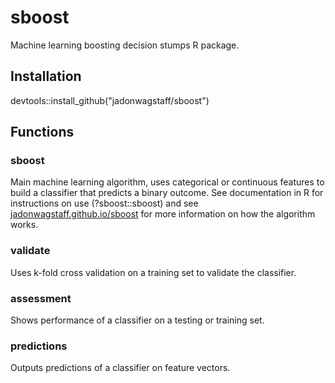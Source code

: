 # sboost
Machine learning boosting decision stumps R package.

## Installation
devtools::install_github("jadonwagstaff/sboost")

## Functions

### sboost
Main machine learning algorithm, uses categorical or continuous features to build a classifier that predicts a binary outcome. See documentation in R for instructions on use (?sboost::sboost) and see [jadonwagstaff.github.io/sboost](https://jadonwagstaff.github.io/sboost.html) for more information on how the algorithm works.

### validate
Uses k-fold cross validation on a training set to validate the classifier.

### assessment
Shows performance of a classifier on a testing or training set.

### predictions
Outputs predictions of a classifier on feature vectors.
